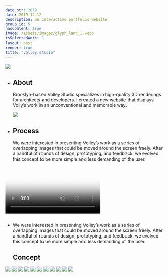 ```yaml
---
date_str: 2019
date: 2019-12-12
description: an interactive portfolio website
group_id: 5
hasContent: true
image: /assets/images/glyph_land_1.webp
isSelectedWork: 1
layout: post
render: true
title: "volley.studio"
---
```


<div class="photo-row">
    <img style="max-height: 30em;" src="images/volley-cover.png" />
</div>


<ul class="article-list content-width content-offset">
    <li class="article-list__title-block">
        <div class="item_date">
            <h2>About</h2>
        </div>
        <div class="item_description">
            <p>
                Brooklyn-based Volley Studio specializes in high-quality 3D renderings for architects and developers. I created a new website that displays Volly’s work in an unconventional and memorable way.            
            </p>
        </div>
    </li>
    <img style="max-height: 30em;" class="push-left-1" src="images/volley-process.png" />
    <li class="article-list__title-block">
        <div class="item_date">
            <h2>Process</h2>
        </div>
        <div class="item_description">
            <p>
                We were interested in presenting Volley’s work as a series of overlapping images that could be moved around the screen freely. After a handful of rounds of design, prototyping, and feedback, we evolved this concept to be more simple and less demanding of the user.            
            </p>
        </div>
    </li>
</ul>

<div style="max-height: 30em; margin-bottom: 2em;">
    <video
        poster="images/volley-stack-poster.png"
        style="max-height: 30em;"
        autoplay muted loop
    >
        <source src="https://stream.mux.com/DLHZ02CVJtWLxjqZcDJlffJkNk8a3cUcaB3sNMtfZBFY.m3u8" type="video/mp4"></source>
    </video>
</div>

<ul class="article-list content-width content-offset">
    <li class="article-list__title-block">
        <div class="item_description">
            <p>
                We were interested in presenting Volley’s work as a series of overlapping images that could be moved around the screen freely. After a handful of rounds of design, prototyping, and feedback, we evolved this concept to be more simple and less demanding of the user.            
            </p>
        </div>
        <div class="item_date">
            <h2>Concept</h2>
        </div>
    </li>
</ul>


<div class="case-study-ui-images">
    <img style="max-height: 30em;" src="images/volley-ui-1.png" />
    <img style="max-height: 30em;" src="images/volley-ui-2.png" />
    <img style="max-height: 30em;" src="images/volley-ui-3.png" />
    <img style="max-height: 30em;" src="images/volley-ui-4.png" />
    <img style="max-height: 30em;" src="images/volley-ui-5.png" />
    <img style="max-height: 30em;" src="images/volley-ui-6.png" />
    <img style="max-height: 30em;" src="images/volley-ui-7.png" />
    <img style="max-height: 30em;" src="images/volley-ui-8.png" />
    <img style="max-height: 30em;" src="images/volley-ui-9.png" />
    <img style="max-height: 30em;" src="images/volley-ui-10.png" />
    <img style="max-height: 30em;" src="images/volley-ui-11.png" />
</div>